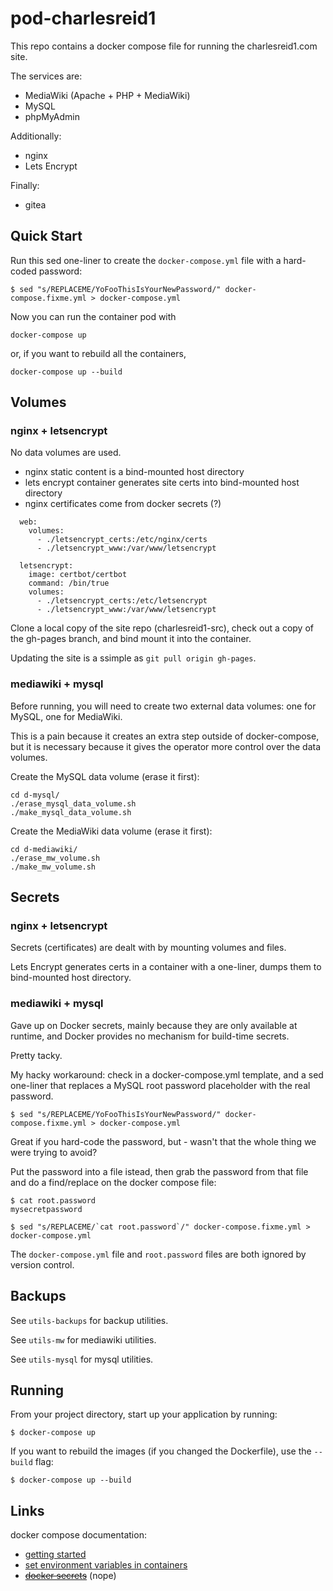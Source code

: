 # pod-charlesreid1

This repo contains a docker compose file 
for running the charlesreid1.com site.

The services are:
* MediaWiki (Apache + PHP + MediaWiki)
* MySQL
* phpMyAdmin

Additionally:
* nginx
* Lets Encrypt

Finally:
* gitea

## Quick Start

Run this sed one-liner to create the `docker-compose.yml` file 
with a hard-coded password:

```
$ sed "s/REPLACEME/YoFooThisIsYourNewPassword/" docker-compose.fixme.yml > docker-compose.yml
```

Now you can run the container pod with

```
docker-compose up
```

or, if you want to rebuild all the containers,

```
docker-compose up --build
```

## Volumes

### nginx + letsencrypt

No data volumes are used.

* nginx static content is a bind-mounted host directory
* lets encrypt container generates site certs into bind-mounted host directory
* nginx certificates come from docker secrets (?)

```
  web:
    volumes:
      - ./letsencrypt_certs:/etc/nginx/certs
      - ./letsencrypt_www:/var/www/letsencrypt

  letsencrypt:
    image: certbot/certbot
    command: /bin/true
    volumes:
      - ./letsencrypt_certs:/etc/letsencrypt
      - ./letsencrypt_www:/var/www/letsencrypt
```

Clone a local copy of the site repo (charlesreid1-src),
check out a copy of the gh-pages branch,
and bind mount it into the container.

Updating the site is a ssimple as 
`git pull origin gh-pages`.

### mediawiki + mysql

Before running, you will need to create two external 
data volumes: one for MySQL, one for MediaWiki.

This is a pain because it creates an extra step outside of 
docker-compose, but it is necessary because it gives 
the operator more control over the data volumes.

Create the MySQL data volume (erase it first):

```
cd d-mysql/
./erase_mysql_data_volume.sh
./make_mysql_data_volume.sh
```

Create the MediaWiki data volume (erase it first):

```
cd d-mediawiki/
./erase_mw_volume.sh
./make_mw_volume.sh
```

## Secrets

### nginx + letsencrypt 

Secrets (certificates) are dealt with by mounting volumes and files.

Lets Encrypt generates certs in a container 
with a one-liner, dumps them to bind-mounted 
host directory.

### mediawiki + mysql

Gave up on Docker secrets, mainly because they are only available 
at runtime, and Docker provides no mechanism for build-time secrets.

Pretty tacky.

My hacky workaround: check in a docker-compose.yml template,
and a sed one-liner that replaces a MySQL root password 
placeholder with the real password.

```
$ sed "s/REPLACEME/YoFooThisIsYourNewPassword/" docker-compose.fixme.yml > docker-compose.yml
```

Great if you hard-code the password, but - wasn't that the whole thing 
we were trying to avoid?

Put the password into a file istead, then grab the password from that file
and do a find/replace on the docker compose file:

```
$ cat root.password
mysecretpassword

$ sed "s/REPLACEME/`cat root.password`/" docker-compose.fixme.yml > docker-compose.yml
```

The `docker-compose.yml` file and `root.password` files are both ignored 
by version control.

## Backups

See `utils-backups` for backup utilities.

See `utils-mw` for mediawiki utilities.

See `utils-mysql` for mysql utilities.

## Running

From your project directory, start up your application by running:

```
$ docker-compose up
```

If you want to rebuild the images (if you changed the Dockerfile),
use the `--build` flag:

```
$ docker-compose up --build
```

## Links

docker compose documentation:

* [getting started](https://docs.docker.com/compose/gettingstarted/#step-4-build-and-run-your-app-with-compose)
* [set environment variables in containers](https://docs.docker.com/compose/environment-variables/#set-environment-variables-in-containers)
* <s>[docker secrets](https://docs.docker.com/engine/swarm/secrets/)</s> (nope)
